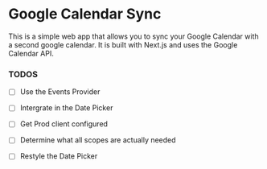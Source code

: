 # Google Calendar Sync

This is a simple web app that allows you to sync your Google Calendar with a second google calendar. It is built with Next.js and uses the Google Calendar API.

### TODOS
- [ ] Use the Events Provider
- [ ] Intergrate in the Date Picker
- [ ] Get Prod client configured
- [ ] Determine what all scopes are actually needed
- [ ] Restyle the Date Picker


